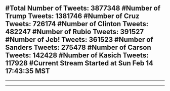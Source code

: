 #Total Number of Tweets: 3877348 
#Number of Trump Tweets: 1381746
#Number of Cruz Tweets: 726174
#Number of Clinton Tweets: 482247
#Number of Rubio Tweets: 391527
#Number of Jeb! Tweets: 361523
#Number of Sanders Tweets: 275478
#Number of Carson Tweets: 142428
#Number of Kasich Tweets: 117928
#Current Stream Started at Sun Feb 14 17:43:35 MST
---
---
---
